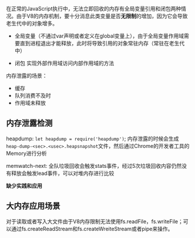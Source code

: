 在正常的JavaScript执行中，无法立即回收的内存有全局变量引用和闭包两种情况。由于V8的内存机制，要十分消息此类变量是否**无限制**的增加，因为它会导致老生代中的对象增多。

* 全局变量（不通过var声明或者定义在global变量上），由于全局变量作用域需要直到进程退出才能释放，此时将导致引用的对象常驻内存（常驻在老生代中）

* 闭包 实现外部作用域访问内部作用域的方法

内存泄露的场景：

* 缓存
* 队列消费不及时
* 作用域未释放

## 内存泄露检测

heapdump: `let heapdump = require('heapdump')`; 内存泄露的时候会生成`heap-dump-<sec>.<usec>.heapsnapshot`文件，然后通过Chrome的开发者工具的Memory进行分析

memwatch-next: 全队垃圾回收会触发stats事件，经过5次垃圾回收内容仍然没有释放会触发lead事件，可以对堆内存进行比较

**缺少实践和应用**

## 大内存应用场景

对于读取或者写入大文件由于V8内存限制无法使用fs.readFile，fs.writeFile；可以通过fs.createReadStream和fs.createWreiteStream或者pipe来操作。



